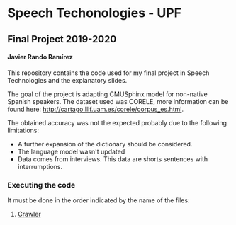 # Speech Techonologies - UPF
## Final Project 2019-2020
#### Javier Rando Ramírez

This repository contains the code used for my final project in Speech Technologies and the explanatory slides.

The goal of the project is adapting CMUSphinx model for non-native Spanish speakers. The dataset used was CORELE, more information can be found here: http://cartago.lllf.uam.es/corele/corpus_es.html.

The obtained accuracy was not the expected probably due to the following limitations:

* A further expansion of the dictionary should be considered.
* The language model wasn't updated
* Data comes from interviews. This data are shorts sentences with interrumptions.

### Executing the code
It must be done in the order indicated by the name of the files:
1. [Crawler](https://github.com/javirandor/speech-technologies/blob/master/1.%20Crawler.ipynb)
